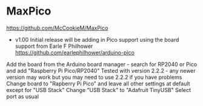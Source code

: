 
# MaxPico

https://github.com/McCookieM/MaxPico

* v1.00 Initial release will be adding in Pico support using the board support from Earle F Philhower
  https://github.com/earlephilhower/arduino-pico

Add the board from the Arduino board manager - search for RP2040 or Pico and add "Raspberry Pi Pico/RP2040"
Tested with version 2.2.2 - any newer version may work but you may need to use 2.2.2 if you have problems
Change board to "Rapberry Pi Pico" and leave all other settings at default except for "USB Stack"
Change "USB Stack" to "Adafruit TinyUSB"
Select port as usual
